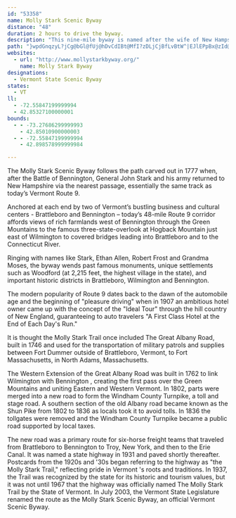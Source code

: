 ```yaml
---
id: "53358"
name: Molly Stark Scenic Byway
distance: "48"
duration: 2 hours to drive the byway.
description: "This nine-mile byway is named after the wife of New Hampshire's General John Stark, the victor of the August 16, 1777 Battle of Bennington."
path: "}wpdGnqzyL?jCg@bGl@fUj@hDvCdIBt@MfI?zDLjCjBfLvBtW^|EJlEPpBx@zId@jDNfCHtCCfCRrIC|@[tCTlE_@zLiAfKg@zCkBnOsArIi@~B_CtH}AfEo@jAc@f@wIfF}AvA}DtBgPtHsAbBqCnEuApBcAfAyFrDs@p@oCzFwBfFaDxKk@hC}CzR_CvLsDhXIfA?rBTpBv@rDJfBExHTtQ_@tI?dBHrB?tAYpDw@`Dk@jBiKdUiFbNqAvEq@`DUzAIjDBdBz@tL|BpX@rAOnHpAjKCxEUlAgAfCkNlOgI~Li@jBk@fFaApFUzBOfDe@|AqBnE_@zAOdDH~ALl@~@rBbBdCdAxBhBrGXlCOlBaArCaA`EcCfEe@|AgDvVKtB@pGRrA^`AZ^r@^pD~@~@t@Rd@TbAHbCWrDKx@Yv@}@fAsCvBw@~@i@lA_AtDy@zDYjCOzCa@lPWfAa@|@uB`D}@rB_B`IU`BC~BHlA|BrJDvQNpC`FtM~@lAjAbArLjG|C~B|ErE~@pAn@xAd@`BrAxHb@~A~AhDh@|@pGzJ|BrCrC`CpKxGdAxAl@rBF~BKtAQv@gA~AkF|FoArC[pAOrC@zBR~B^`BrOv`@`JbSt@~CRdBNdB?tAIfBe@~D}CnNgC`K[pBCfENlB|@xDhFjNd@|AVdBNbBDhBEd^XrCZzAb@vAj@nA|DdGb@fA^jChAnKx@`Ed@|Ar@tA~@pAtGvHx@vAn@zBTpCAfBSdB_@`Bs@xAiDzFgH~KiAfAsA~@yAd@oMhCyAh@oA~@}@tAcA~COxA?zANxA^rAl@jAvJrNpC`DnVhSnA^pE^v@RnAx@j@j@b@x@xBtG|BdEzAxApElAhA`Ar@vA^`BDlAEdAyA~G_A`Ei@zAy@vAeAjA{At@yAXwJ~@}Af@oA|@iA~A}@zBe@fCyBnVBdBJ`B^~Ah@|A|@lA~QzOdAlBb@zAXdBJfB\\tZJjQEdBIfBYdBoB`J[lE@lEZ`Ex@~Dh@~ApE|Ih@|AXfBNrAZ`L?lE[lE{@`E{AxDw@rAkBxBaMzK_AjAy@rA}CfGsBxBiB~A_AhAq@vAk@fCMrBFjDn@|LDlEElOEdASrA_@`Ag@j@yFrDiAbAy@pAcFbMgAdEo@lDsArK_CbP_CvQwBdKe@zA}ClGiDlFwEfM_BlDc@zAObBI`BK`LSnE}ApKKbBDjERzDCj@SxAMj@w@rAsDtFiBjD}BtG}@`EQzDIhQHdBTdBpDrMbCdKpAlKl@fDpIzTbClH^~BN`BBdBCtKY~Du@`EoH|V[`BQdBCdBd@bMK~AiBhK]dEBxDJrAl@v]s@jV?rNOlB_@fCqFbT_@xBYfD_@xIUzAs@~B_AzAiB|AmA^sBFwLkAiAHqAZgAp@}@~@sFfJ}AzAeAp@iAf@qA\\}Gl@}EfA{LrEiEtBmCdBsMfK_FlEwUnVyA`CuAlDw@fEExBBxANdBxBnMlElN^lBh@fEVfGt@`FNpBDtAIrB_AzHIvBRhQI~Fi@tJi@bGU|ED|DNbCrBtJd@lDNxCBfFe@hRJ~EZrBX`ApFbNrAdFt@rFhAvRh@~CnAfEzHtPh@hBn@|CThCH|D\\br@O`FSjDu@`IWdBuDpRWrBErBHfGx@rGB`BGdB[lCcDtM_ArCy@fBc@x@wBjCcEdDyAfB[t@q@jBgA~F]lAmGpP_ApEo@tEmApG}CtIe@lBSrBErBDtBb@hEn@tFlA`E~AjD|G|Oh@fARRnBdGl@`AjDxD^~@f@p@bBxDxAzBxFrD\\f@x@rBrD~L`@lBh@hDNxGt@~D~ClLhBpExBhE|AlBxPvQpA|@tDnBfLpFfGfAtBfAfD~BvCr@|Fl@xAj@~AxAbAlBh@xBN~BE`D]lBOh@_BhCmFfH_@p@m@hBQdBSfF_@jCcDnIsCzMg@lDoA~NK`BFtBLdA\\lAf@vApChGn@|CHzCOlCSpAcFjMs@bD_@tD?~DNlBbEbUXrBB`CIpAc@zB]x@a@v@yArAw@Ry@Ay@Q{DsAkFmA{GeAqBMy@@wAJuCr@aDrAiAr@q@r@s@dAwFhOc@|@_B`C{LtLqN`LaCtBqErGoA|By@bCc@~CE`CBxATpC|D`Uj@lAdBnCxFxGzLfLbC`C|ClDbB~BnPdWtMnPnAvBjAzCp@vC^fDNtFmAla@KzHNfVPfFtE|ZdChRf@jBrCvHx@xCn@vCNfAPnGHjHbBl]^fLXlDtBhQ|@`MU|Ko@tSqElKsFbRgEpPqD~Pi@lB_HpMsA|DEr@T~B^xBRZNL^JxCGX^lDnO\\bD@hDOxf@DzHb@pNtAzRr@fFlEpSZ~Cp@nO~AhJ|BtSrCrQt@hIX`HXpv@TrG^jFdArJ|@jFt@dDbCnIdKzYh@zBXbCN`EIxBUhCw@dD{@pB"
websites:
  - url: "http://www.mollystarkbyway.org/"
    name: Molly Stark Byway
designations:
  - Vermont State Scenic Byway
states:
  - VT
ll:
  - -72.55847199999994
  - 42.85327100000001
bounds:
  - - -73.27686299999993
    - 42.85010900000003
  - - -72.55847199999994
    - 42.898578999999984

---
```


The Molly Stark Scenic Byway follows the path carved out in 1777 when, after the Battle of Bennington, General John Stark and his army returned to New Hampshire via the nearest passage, essentially the same track as today’s Vermont Route 9.

Anchored at each end by two of Vermont’s bustling business and cultural centers - Brattleboro and Bennington – today’s 48-mile Route 9 corridor affords views of rich farmlands west of Bennington through the Green Mountains to the famous three-state-overlook at Hogback Mountain just east of Wilmington to covered bridges leading into Brattleboro and to the Connecticut River.

Ringing with names like Stark, Ethan Allen, Robert Frost and Grandma Moses, the byway wends past famous monuments, unique settlements such as Woodford (at 2,215 feet, the highest village in the state), and important historic districts in Brattleboro, Wilmington and Bennington.

The modern popularity of Route 9 dates back to the dawn of the automobile age and the beginning of "pleasure driving" when in 1907 an ambitious hotel owner came up with the concept of the "Ideal Tour" through the hill country of New England, guaranteeing to auto travelers "A First Class Hotel at the End of Each Day's Run."

It is thought the Molly Stark Trail once included The Great Albany Road, built in 1746 and used for the transportation of military patrols and supplies between Fort Dummer outside of Brattleboro, Vermont, to Fort Massachusetts, in North Adams, Massachusetts.

The Western Extension of the Great Albany Road was built in 1762 to link Wilmington with Bennington , creating the first pass over the Green Mountains and uniting Eastern and Western Vermont.  In 1802, parts were merged into a new road to form the Windham County Turnpike, a toll and stage road. A southern section of the old Albany road became known as the Shun Pike from 1802 to 1836 as locals took it to avoid tolls. In 1836 the tollgates were removed and the Windham County Turnpike became a public road supported by local taxes.

The new road was a primary route for six-horse freight teams that traveled from Brattleboro to Bennington to Troy, New York, and then to the Erie Canal. It was named a state highway in 1931 and paved shortly thereafter. Postcards from the 1920s and '30s began referring to the highway as "the Molly Stark Trail," reflecting pride in Vermont 's roots and traditions. In 1937, the Trail was recognized by the state for its historic and tourism values, but it was not until 1967 that the highway was officially named The Molly Stark Trail by the State of Vermont. In July 2003, the Vermont State Legislature renamed the route as the Molly Stark Scenic Byway, an official Vermont Scenic Byway.
